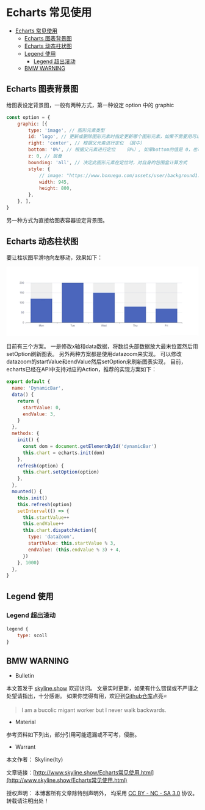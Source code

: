 # Echarts 常见使用

<!-- @import "[TOC]" {cmd="toc" depthFrom=1 depthTo=6 orderedList=false} -->

<!-- code_chunk_output -->

- [Echarts 常见使用](#echarts-常见使用)
  - [Echarts 图表背景图](#echarts-图表背景图)
  - [Echarts 动态柱状图](#echarts-动态柱状图)
  - [Legend 使用](#legend-使用)
    - [Legend 超出滚动](#legend-超出滚动)
  - [BMW WARNING](#bmw-warning)

<!-- /code_chunk_output -->

## Echarts 图表背景图

给图表设定背景图，一般有两种方式，第一种设定 option 中的 graphic

```js
const option = {
    graphic: [{
        type: 'image', // 图形元素类型
        id: 'logo', // 更新或删除图形元素时指定更新哪个图形元素，如果不需要用可以忽略。
        right: 'center', // 根据父元素进行定位 （居中）
        bottom: '0%', // 根据父元素进行定位   （0%）, 如果bottom的值是 0，也可以删除该bottom属性值。
        z: 0, // 层叠
        bounding: 'all', // 决定此图形元素在定位时，对自身的包围盒计算方式
        style: {
            // image: "https://www.boxuegu.com/assets/user/background1.png",
            width: 945,
            height: 800,
        },
    }, ],
}
```

另一种方式为直接给图表容器设定背景图。

## Echarts 动态柱状图

要让柱状图平滑地向左移动，效果如下：

![Echarts常见使用QQ20230317-144305-HD](https://raw.githubusercontent.com/skylinety/blog-pics/master/imgs/Echarts%E5%B8%B8%E8%A7%81%E4%BD%BF%E7%94%A8QQ20230317-144305-HD.gif)

目前有三个方案。
一是修改x轴和data数据，将数组头部数据放大最末位置然后用setOption刷新图表。
另外两种方案都是使用datazoom来实现。
可以修改datazoom的startValue和endValue然后setOption来刷新图表实现，
目前，echarts已经在API中支持对应的Action，推荐的实现方案如下：

```jsx
export default {
  name: 'DynamicBar',
  data() {
    return {
      startValue: 0,
      endValue: 3,
    }
  },
  methods: {
    init() {
      const dom = document.getElementById('dynamicBar')
      this.chart = echarts.init(dom)
    },
    refresh(option) {
      this.chart.setOption(option)
    },
  },
  mounted() {
    this.init()
    this.refresh(option)
    setInterval(() => {
      this.startValue++
      this.endValue++
      this.chart.dispatchAction({
        type: 'dataZoom',
        startValue: this.startValue % 3,
        endValue: (this.endValue % 3) + 4,
      })
    }, 1000)
  },
}
```

## Legend 使用

### Legend 超出滚动

```js
legend {
    type: scoll
}
```


## BMW WARNING

- Bulletin

本文首发于 [skyline.show](http://www.skyline.show) 欢迎访问。
文章实时更新，如果有什么错误或不严谨之处望请指出，十分感谢。
如果你觉得有用，欢迎到[Github仓库](https://github.com/skylinety/Blog)点亮⭐️


> I am a bucolic migant worker but I never walk backwards.

- Material

参考资料如下列出，部分引用可能遗漏或不可考，侵删。

>  

- Warrant

本文作者： Skyline(lty)

文章链接：[http://www.skyline.show/Echarts常见使用.html](http://www.skyline.show/Echarts常见使用.html)

授权声明： 本博客所有文章除特别声明外， 均采用 [CC BY - NC - SA 3.0](https://creativecommons.org/licenses/by-nc-sa/3.0/deed.zh) 协议。 转载请注明出处！
